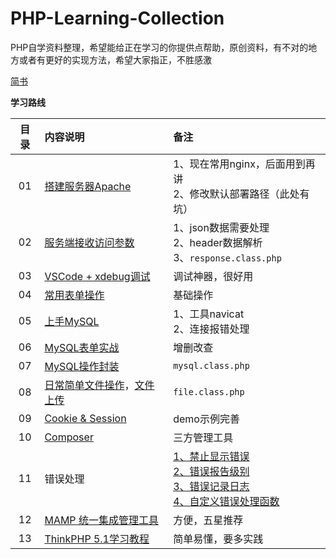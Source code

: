 # PHP-Learning-Collection
PHP自学资料整理，希望能给正在学习的你提供点帮助，原创资料，有不对的地方或者有更好的实现方法，希望大家指正，不胜感激

[简书](https://www.jianshu.com/p/20c5eb4a348d)

**学习路线**

| 目录 | 内容说明  |  备注  |
| :----:  | :---- |:---- |
| 01  | [搭建服务器Apache](https://www.jianshu.com/p/a036e308266e) | 1、现在常用nginx，后面用到再讲<br>2、修改默认部署路径（此处有坑） |
| 02  | [服务端接收访问参数](https://www.jianshu.com/p/e42494f32afb)  | 1、json数据需要处理<br>2、header数据解析 <br>3、`response.class.php`|
| 03  | [VSCode + xdebug调试](https://www.jianshu.com/p/f53db442342c)  | 调试神器，很好用 |
| 04  | [常用表单操作](https://www.jianshu.com/p/685065a9b6e3)  | 基础操作 |
| 05  | [上手MySQL](https://www.jianshu.com/p/04e2a2038782) |  1、工具navicat<br> 2、连接报错处理 |
| 06  | [MySQL表单实战](https://www.jianshu.com/p/84bf5d694906) | 增删改查 |
| 07  | [MySQL操作封装](https://www.jianshu.com/p/2a94aa624a84) | `mysql.class.php`  |
| 08  | [日常简单文件操作](https://www.jianshu.com/p/72aaa3c52c7f)，[文件上传](https://www.jianshu.com/p/3b18d8f4a848) | `file.class.php` |
| 09  | [Cookie & Session](https://www.jianshu.com/p/05eecf0f707d) | demo示例完善 |
| 10  | [Composer](https://www.jianshu.com/p/03437a32ce0b) | 三方管理工具  |
| 11  | 错误处理 | [1、禁止显示错误](https://www.jianshu.com/p/be0709d01a4c) <br>[2、错误报告级别](https://www.jianshu.com/p/b7f7297d15c9)<br>[3、错误记录日志](https://www.jianshu.com/p/7c39f3f31f66)<br>[4、自定义错误处理函数](https://www.jianshu.com/p/10c6acd9676b) |
| 12  | [MAMP 统一集成管理工具](https://www.jianshu.com/p/0088d83c04f5) | 方便，五星推荐  |
| 13  | [ThinkPHP 5.1学习教程]() | 简单易懂，要多实践  |